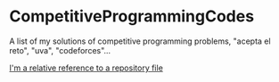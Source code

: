 # CompetitiveProgrammingCodes
A list of my solutions of competitive programming problems, "acepta el reto", "uva", "codeforces"...

[I'm a relative reference to a repository file](./problems/aer110/src/Main.java)
